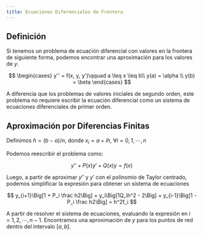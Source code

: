 ```yaml
---
title: Ecuaciones Diferenciales de Frontera
---
```


## Definición

Si tenemos un problema de ecuación diferencial con valores en la frontera de siguiente forma, podemos encontrar una aproximación para los valores de $y$.

$$
\begin{cases}
y'' = f(x, y, y')\qquad a \leq x \leq b\\
y(a) = \alpha \\
y(b) = \beta 
\end{cases}
$$

A diferencia que los problemas de valores iniciales de segundo orden, este problema no requiere escribir la ecuación diferencial como un sistema de ecuaciones diferenciales de primer orden.

## Aproximación por Diferencias Finitas

Definimos $h = (b - a)/n$, donde $x_i = a + ih, \ \forall i = 0,1, \cdots, n$

Podemos reescribir el problema como:

$$
y'' + P(x)y' + Q(x)y = f(x)
$$

Luego, a partir de aproximar $y''$ y $y'$ con el polinomio de Taylor centrado, podemos simplificar la expresión para obtener un sistema de ecuaciones

$$
y_{i+1}\Big[1 + P_i \frac h2\Big] + y_i\Big[1Q_ih^2 - 2\Big] + y_{i-1}\Big[1 - P_i \frac h2\Big] = h^2f_i
$$

A partir de resolver el sistema de ecuaciones, evaluando la expresión en $i=1, 2, \cdots, n{-}1$. Encontramos una aproximación de $y$ para los puntos de red dentro del intervalo $[a,b]$.
